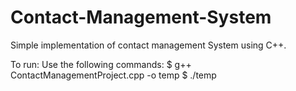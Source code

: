 # Contact-Management-System
Simple implementation of contact management System using C++.

To run:
Use the following commands:
$ g++ ContactManagementProject.cpp -o temp
$ ./temp



